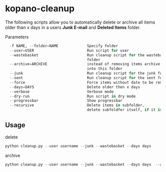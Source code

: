 kopano-cleanup
==============

The following scripts allow you to automatically delete or archive all items older than x days in a users **Junk E-mail** and **Deleted Items** folder.

Parameters
```python
  -f NAME, --folder=NAME             Specify folder
  --user=USER                        Run script for user
  --wastebasket                      Run cleanup script for the wastebasket
                                     folder
  --archive=ARCHIVE                  instead of removing items archive them
                                     into this folder
  --junk                             Run cleanup script for the junk folder
  --sent                             Run cleanup script for the sent folder
  --force                            Force items without date to be removed
  --days=DAYS                        Delete older then x days
  --verbose                          Verbose mode
  --dry-run                          Run script in dry mode
  --progressbar                      Show progressbar
  --recursive                        Delete items in subfolder,
                                     delete subfoldfer itself, if it is empty.

```

## Usage
delete
```python
python cleanup.py --user username --junk --wastebasket --days days   
```

archive
```python
python cleanup.py --user username --junk --wastebasket --days days  --archive foldername

```

